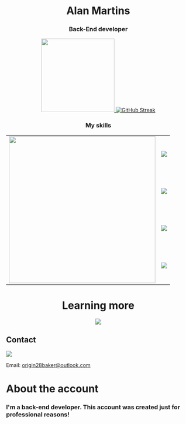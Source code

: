 <h1 align="center"><strong>Alan Martins</strong></h1>
<h3 align="center"><strong>Back-End developer</strong></h3>
<div>
  <a href="https://github.com/ALAN-MS-SU/ALAN-MS-SU" >
   <p align="center"> 
  <img  height="200em"  src="https://github-readme-stats.vercel.app/api?username=ALAN-MS-SU&show_icons=true&theme=midnight-purple&include_all_commits=true&count_private=true&bg_color=0,8A0AFF,006DFF&title_color=FFF&text_color=FFF&icon_color=FFF&hide_border=true&border_radius=5&rank_icon=github"> 
<a href="https://git.io/streak-stats"><img src="https://streak-stats.demolab.com?user=ALAN-MS-SU&border_radius=5&card_width=478.98&card_height=200&background=0%2C006DFF%2C8A0AFF&ring=FFFFFF&fire=FFFFFF&currStreakNum=FFFFFF&sideNums=FFFFFF&currStreakLabel=FFFFFF&sideLabels=FFFFFF&dates=FFFFFF&hide_total_contributions=true" alt="GitHub Streak" /></a>
     </p> 
  </a>
</div> 
<h3 align="center">My skills</h3>
<table align="center" >
  <tbody>
    <tr>   
      <td rowspan="4">
       <a href="https://github.com/anuraghazra/github-readme-stats">
  <img height="400em" src="https://github-readme-stats.vercel.app/api/top-langs/?username=ALAN-MS-SU&layout=pie" />
</a> 
      </td>
      <td>
        <img  src="https://go-skill-icons.vercel.app/api/icons?i=html,css,js,nodejs" />
      </td>
    </tr>
    <tr>
      <td>
       <img  src="https://go-skill-icons.vercel.app/api/icons?i=react,ts,api,nextjs" />
      </td>
    </tr>
    <tr>
      <td>
       <img  src="https://go-skill-icons.vercel.app/api/icons?i=reactnative,cs,dotnet,docker" />
      </td>
    </tr>
    <tr>
      <td>
      <img  src="https://go-skill-icons.vercel.app/api/icons?i=mysql,postgresql,git,github" />
      </td>  
    </tr>
  </tbody>
</table>

<h1 align="center">Learning more</h1>
<p align="center">
<img src="https://go-skill-icons.vercel.app/api/icons?i=cs,dotnet,postgresql,reactnative" />
</p>
<h2>Contact</h3>
<a target="blanck" href="https://www.linkedin.com/feed/"><img src="https://img.shields.io/badge/LinkedIn-0077B5?style=for-the-badge&logo=linkedin&logoColor=white"></a>
<p>Email: <a href="mailto:origin28baker@outlook.com" target="blanck">origin28baker@outlook.com</a></p>
<h1>About the account</h1>
<h3>I'm a back-end developer. This account was created just for professional reasons!</h3>
</a>
